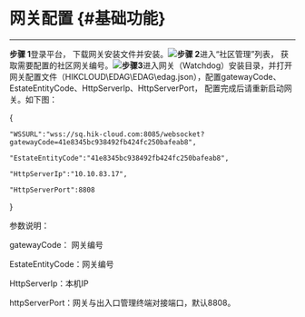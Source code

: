 # 网关配置 {#基础功能}

---

**步骤 1**登录平台， 下载网关安装文件并安装。![](https://pbsq.hik-cloud.com/static/help/assets/wang-guan-xia-zai.jpg)**步骤 2**进入“社区管理”列表， 获取需要配置的社区网关编号。![](https://pbsq.hik-cloud.com/static/help/assets/wang-guan-bian-hao.jpg)**步骤3**进入网关（Watchdog）安装目录，并打开网关配置文件（HIKCLOUD\EDAG\EDAG\edag.json），配置gatewayCode、EstateEntityCode、HttpServerIp、HttpServerPort， 配置完成后请重新启动网关。如下图：

{

```
"WSSURL":"wss://sq.hik-cloud.com:8085/websocket?gatewayCode=41e8345bc938492fb424fc250bafeab8", 

"EstateEntityCode":"41e8345bc938492fb424fc250bafeab8",

"HttpServerIp":"10.10.83.17",

"HttpServerPort":8808

```

}

参数说明：

gatewayCode： 网关编号

EstateEntityCode：网关编号

HttpServerIp：本机IP

httpServerPort：网关与出入口管理终端对接端口，默认8808。

